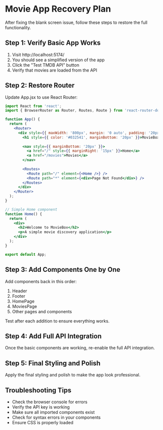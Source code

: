 # Movie App Recovery Plan

After fixing the blank screen issue, follow these steps to restore the full functionality.

## Step 1: Verify Basic App Works

1. Visit http://localhost:5174/
2. You should see a simplified version of the app
3. Click the "Test TMDB API" button
4. Verify that movies are loaded from the API

## Step 2: Restore Router

Update App.jsx to use React Router:

```jsx
import React from 'react';
import { BrowserRouter as Router, Routes, Route } from 'react-router-dom';

function App() {
  return (
    <Router>
      <div style={{ maxWidth: '800px', margin: '0 auto', padding: '20px' }}>
        <h1 style={{ color: '#032541', marginBottom: '20px' }}>MovieBox</h1>
        
        <nav style={{ marginBottom: '20px' }}>
          <a href="/" style={{ marginRight: '15px' }}>Home</a>
          <a href="/movies">Movies</a>
        </nav>
        
        <Routes>
          <Route path="/" element={<Home />} />
          <Route path="*" element={<div>Page Not Found</div>} />
        </Routes>
      </div>
    </Router>
  );
}

// Simple Home component
function Home() {
  return (
    <div>
      <h2>Welcome to MovieBox</h2>
      <p>A simple movie discovery application</p>
    </div>
  );
}

export default App;
```

## Step 3: Add Components One by One

Add components back in this order:

1. Header
2. Footer
3. HomePage
4. MoviesPage
5. Other pages and components

Test after each addition to ensure everything works.

## Step 4: Add Full API Integration

Once the basic components are working, re-enable the full API integration.

## Step 5: Final Styling and Polish

Apply the final styling and polish to make the app look professional.

## Troubleshooting Tips

- Check the browser console for errors
- Verify the API key is working
- Make sure all imported components exist
- Check for syntax errors in your components
- Ensure CSS is properly loaded
